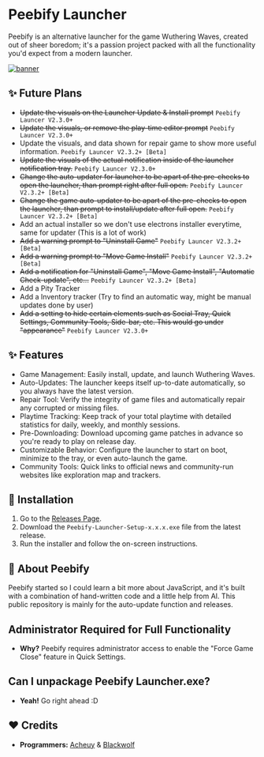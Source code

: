 # Peebify Launcher
Peebify is an alternative launcher for the game Wuthering Waves, created out of sheer boredom; it's a passion project packed with all the functionality you'd expect from a modern launcher.

<a href="https://ibb.co/2T1s6Sd"><img src="https://i.ibb.co/sZd6PCq/banner.png" alt="banner" border="0"></a>
## ✨ Future Plans
- ~~Update the visuals on the Launcher Update & Install prompt~~ `Peebify Launcer V2.3.0+`
- ~~Update the visuals, or remove the play-time editor prompt~~ `Peebify Launcer V2.3.0+`
- Update the visuals, and data shown for repair game to show more useful information. `Peebify Launcer V2.3.2+ [Beta]`
- ~~Update the visuals of the actual notification inside of the launcher notification tray.~~ `Peebify Launcer V2.3.0+`
- ~~Change the auto-updater for launcher to be apart of the pre-checks to open the launcher, than prompt right after full open.~~ `Peebify Launcer V2.3.2+ [Beta]`
- ~~Change the game auto-updater to be apart of the pre-checks to open the launcher, than prompt to install/update after full open.~~ `Peebify Launcer V2.3.2+ [Beta]`
- Add an actual installer so we don't use electrons installer everytime, same for updater (This is a lot of work)
- ~~Add a warning prompt to "Uninstall Game"~~ `Peebify Launcer V2.3.2+ [Beta]`
- ~~Add a warning prompt to "Move Game Install"~~ `Peebify Launcer V2.3.2+ [Beta]`
- ~~Add a notification for "Uninstall Game", "Move Game Install", "Automatic Check-update", etc...~~ `Peebify Launcer V2.3.2+ [Beta]`
- Add a Pity Tracker
- Add a Inventory tracker (Try to find an automatic way, might be manual updates done by user)
- ~~Add a setting to hide certain elements such as Social Tray, Quick Settings, Community Tools, Side-bar, etc. This would go under "appearance"~~ `Peebify Launcer V2.3.0+`
## ✨ Features
- Game Management: Easily install, update, and launch Wuthering Waves.
- Auto-Updates: The launcher keeps itself up-to-date automatically, so you always have the latest version.
- Repair Tool: Verify the integrity of game files and automatically repair any corrupted or missing files.
- Playtime Tracking: Keep track of your total playtime with detailed statistics for daily, weekly, and monthly sessions.
- Pre-Downloading: Download upcoming game patches in advance so you're ready to play on release day.
- Customizable Behavior: Configure the launcher to start on boot, minimize to the tray, or even auto-launch the game.
- Community Tools: Quick links to official news and community-run websites like exploration map and trackers.
## 🚀 Installation
1. Go to the [Releases Page](https://github.com/Cheu3172/Peebify_Launcher/releases).
2. Download the `Peebify-Launcher-Setup-x.x.x.exe` file from the latest release.
3. Run the installer and follow the on-screen instructions.
## 📖 About Peebify
Peebify started so I could learn a bit more about JavaScript, and it's built with a combination of hand-written code and a little help from AI. This public repository is mainly for the auto-update function and releases.
## Administrator Required for Full Functionality
- **Why?** Peebify requires administrator access to enable the "Force Game Close" feature in Quick Settings.
## Can I unpackage Peebify Launcher.exe?
- **Yeah!** Go right ahead :D
## ❤️ Credits
- **Programmers:** [Acheuy](https://github.com/Cheu3172) & [Blackwolf](https://github.com/blackwolf660)
